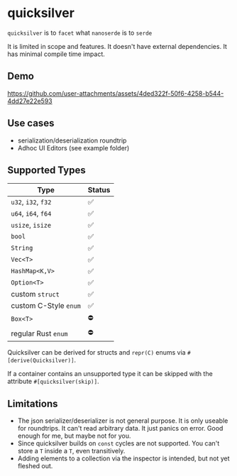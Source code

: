 # quicksilver

`quicksilver` is to `facet` what `nanoserde` is to `serde`

It is limited in scope and features. 
It doesn't have external dependencies.
It has minimal compile time impact.

## Demo

https://github.com/user-attachments/assets/4ded322f-50f6-4258-b544-4dd27e22e593

## Use cases
- serialization/deserialization roundtrip 
- Adhoc UI Editors (see example folder)

## Supported Types

| Type                  | Status |
|-----------------------|--------|
| `u32`, `i32`, `f32`   | ✅     |
| `u64`, `i64`,  `f64`  | ✅     |
| `usize`, `isize`      | ✅     |
| `bool`                | ✅     |
| `String`              | ✅     |
| `Vec<T>`              | ✅     |
| `HashMap<K,V>`        | ✅     |
| `Option<T>`           | ✅     |
| custom `struct`       | ✅     |
| custom C-Style `enum` | ✅     |
| `Box<T>`              | ⛔     |
| regular Rust `enum`   | ⛔     |

Quicksilver can be derived for structs and `repr(C)` enums via `#[derive(Quicksilver)]`.

If a container contains an unsupported type it can be skipped with the attribute `#[quicksilver(skip)]`.


## Limitations

- The json serializer/deserializer is not general purpose. It is only useable for roundtrips. It can't read arbitrary data. It just panics on error. Good enough for me, but maybe not for you.
- Since quicksilver builds on `const` cycles are not supported. You can't store a `T` inside a `T`, even transitively.
- Adding elements to a collection via the inspector is intended, but not yet fleshed out.
